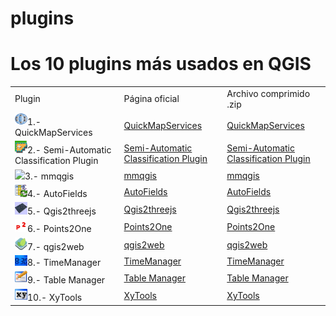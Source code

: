# plugins
<h1>Los 10 plugins más usados en QGIS</h1>

<table style="width:100%">
<tr>
<td> <a>Plugin</a> </td>
<td> <a>Página oficial</a> </td>
<td> <a>Archivo comprimido .zip</a> </td>
</tr>
<tr>
<td> <a><img src="https://github.com/qgismexico/plugins/blob/master/iconos/quickmapservices.png" width="20" >1.- QuickMapServices     </a></td>
<td> <a href="https://plugins.qgis.org/plugins/quick_map_services/">QuickMapServices</a> </td>
<td> <a href="https://github.com/qgismexico/plugins/blob/master/plugins/quick_map_services-0.19.3.zip">QuickMapServices</a> </td>
</tr>
<tr>
<td> <a><img src="https://github.com/qgismexico/plugins/blob/master/iconos/semiautomaticclassification.png" width="20">2.- Semi-Automatic Classification Plugin </a> </td>
<td> <a href="https://plugins.qgis.org/plugins/SemiAutomaticClassificationPlugin/">Semi-Automatic Classification Plugin</a> </td>
<td> <a href="https://github.com/qgismexico/plugins/blob/master/plugins/SemiAutomaticClassificationPlugin-5.3.10.zip">Semi-Automatic Classification Plugin</a> </td>
</tr>
</tr>
<tr>
<td> <a><img src="https://github.com/qgismexico/plugins/blob/master/iconos/mmqgis.png" width="20">3.- mmqgis </a> </td>
<td> <a href="https://plugins.qgis.org/plugins/mmqgis/">mmqgis</a> </td>
<td> <a href="https://github.com/qgismexico/plugins/blob/master/plugins/mmqgis-2017.5.14.zip">mmqgis</a> </td>
</tr>
<tr>
<td> <a><img src="https://github.com/qgismexico/plugins/blob/master/iconos/autofields.png" width="20">4.- AutoFields </a> </td>
<td> <a href="https://plugins.qgis.org/plugins/AutoFields/">AutoFields</a> </td>
<td> <a href="https://github.com/qgismexico/plugins/blob/master/plugins/AutoFields-0.5.1.zip">AutoFields</a> </td>
</tr>
<tr>
<td> <a><img src="https://github.com/qgismexico/plugins/blob/master/iconos/qgis2threejs.png" width="20">5.- Qgis2threejs </a> </td>
<td> <a href="https://plugins.qgis.org/plugins/Qgis2threejs/">Qgis2threejs</a> </td>
<td> <a href="https://github.com/qgismexico/plugins/blob/master/plugins/Qgis2threejs-1.4.2.zip">Qgis2threejs</a> </td>
</tr>
<tr>
<td> <a><img src="https://github.com/qgismexico/plugins/blob/master/iconos/points2one.png" width="20">6.- Points2One </a> </td>
<td> <a href="https://plugins.qgis.org/plugins/points2one/">Points2One</a> </td>
<td> <a href="https://github.com/qgismexico/plugins/blob/master/plugins/points2one-1.0.2.zip">Points2One</a> </td>
</tr>
<tr>
<td> <a><img src="https://github.com/qgismexico/plugins/blob/master/iconos/qgis2web.png" width="20">7.- qgis2web </a> </td>
<td> <a href="https://plugins.qgis.org/plugins/qgis2web/">qgis2web</a> </td>
<td> <a href="https://github.com/qgismexico/plugins/blob/master/plugins/qgis2web-2.30.0.zip">qgis2web</a> </td>
</tr>
<tr>
<td> <a><img src="https://github.com/qgismexico/plugins/blob/master/iconos/timemanager.png" width="20">8.- TimeManager </a> </td>
<td> <a href="https://plugins.qgis.org/plugins/timemanager/">TimeManager</a> </td>
<td> <a href="https://github.com/qgismexico/plugins/blob/master/plugins/timemanager-2.4.1.zip">TimeManager</a> </td>
</tr>
<tr>
<td> <a><img src="https://github.com/qgismexico/plugins/blob/master/iconos/tablemanager.png" width="20">9.- Table Manager </a> </td>
<td> <a href="https://plugins.qgis.org/plugins/tablemanager/">Table Manager</a> </td>
<td> <a href="https://github.com/qgismexico/plugins/blob/master/plugins/tablemanager-0.6.3.zip">Table Manager</a> </td>
</tr>
<tr>
<td> <a><img src="https://github.com/qgismexico/plugins/blob/master/iconos/xytools.png" width="20">10.- XyTools </a> </td>
<td> <a href="https://plugins.qgis.org/plugins/xytools/">XyTools</a> </td>
<td> <a href="https://github.com/qgismexico/plugins/blob/master/plugins/xytools-0.3.6.zip">XyTools</a> </td>
</tr>
</table>

